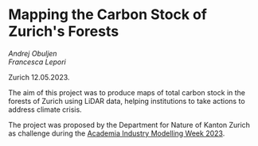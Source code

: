 # Mapping the Carbon Stock of Zurich's Forests

_Andrej Obuljen_\
_Francesca Lepori_

Zurich 12.05.2023.

The aim of this project was to produce maps of total carbon stock in the forests of Zurich using LiDAR data, helping institutions to take actions to address climate crisis. 

The project was proposed by the Department for Nature of Kanton Zurich as challenge during the [Academia Industry Modelling Week 2023](https://www.ics.uzh.ch/en/public/events/past/AIM-Week-2023.html]).
